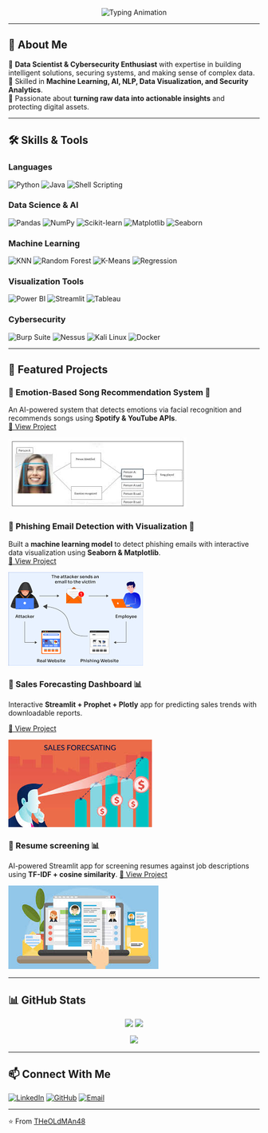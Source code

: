 <!-- Stylish GitHub Profile README -->

<!-- Typing SVG Banner -->
<p align="center">
  <img src="https://readme-typing-svg.herokuapp.com?font=Reporter+Code&size=30&pause=1000&color=1c7be8&center=true&vCenter=true&width=1000&lines=Hey%F0%9F%91%8B%2C+I'm+OM+%7C+Data+Scientist;Cybersecurity+Enthusiast;Always+learning+new+skills+and+tools" alt="Typing Animation">
</p>

---

## 🚀 About Me  
🔹 **Data Scientist & Cybersecurity Enthusiast** with expertise in building intelligent solutions, securing systems, and making sense of complex data.  
🔹 Skilled in **Machine Learning, AI, NLP, Data Visualization, and Security Analytics**.  
🔹 Passionate about **turning raw data into actionable insights** and protecting digital assets.

---

## 🛠️ Skills & Tools

### **Languages**
![Python](https://img.shields.io/badge/Python-3776AB?style=for-the-badge&logo=python&logoColor=white)
![Java](https://img.shields.io/badge/Java-ED8B00?style=for-the-badge&logo=java&logoColor=white)
![Shell Scripting](https://img.shields.io/badge/Shell_Script-121011?style=for-the-badge&logo=gnu-bash&logoColor=white)

### **Data Science & AI**
![Pandas](https://img.shields.io/badge/Pandas-150458?style=for-the-badge&logo=pandas&logoColor=white)
![NumPy](https://img.shields.io/badge/Numpy-013243?style=for-the-badge&logo=numpy&logoColor=white)
![Scikit-learn](https://img.shields.io/badge/Scikit--learn-F7931E?style=for-the-badge&logo=scikit-learn&logoColor=white)
![Matplotlib](https://img.shields.io/badge/Matplotlib-003B57?style=for-the-badge&logo=plotly&logoColor=white)
![Seaborn](https://img.shields.io/badge/Seaborn-3B9AB2?style=for-the-badge)

### **Machine Learning**
![KNN](https://img.shields.io/badge/KNN-005571?style=for-the-badge)
![Random Forest](https://img.shields.io/badge/Random_Forest-228B22?style=for-the-badge)
![K-Means](https://img.shields.io/badge/K--Means-FF6347?style=for-the-badge)
![Regression](https://img.shields.io/badge/Regression-008080?style=for-the-badge)

### **Visualization Tools**
![Power BI](https://img.shields.io/badge/Power_BI-F2C811?style=for-the-badge&logo=powerbi&logoColor=black)
![Streamlit](https://img.shields.io/badge/Streamlit-FF4B4B?style=for-the-badge&logo=streamlit&logoColor=white)
![Tableau](https://img.shields.io/badge/Tableau-E97627?style=for-the-badge&logo=tableau&logoColor=white)

### **Cybersecurity**
![Burp Suite](https://img.shields.io/badge/Burp_Suite-FF6F00?style=for-the-badge&logo=burp-suite&logoColor=white)
![Nessus](https://img.shields.io/badge/Nessus-005571?style=for-the-badge)
![Kali Linux](https://img.shields.io/badge/Kali_Linux-557C94?style=for-the-badge&logo=kalilinux&logoColor=white)
![Docker](https://img.shields.io/badge/Docker-2496ED?style=for-the-badge&logo=docker&logoColor=white)

---

## 📂 Featured Projects  

### 🔹 Emotion-Based Song Recommendation System 🎵  
An AI-powered system that detects emotions via facial recognition and recommends songs using **Spotify & YouTube APIs**.  
[🔗 View Project](https://github.com/THeOLdMAn48/Emotion-Based-Song-Recommendation-V.2.0)

![Banner](./photos/emotion.jpg)
### 🔹 Phishing Email Detection with Visualization 📧  
Built a **machine learning model** to detect phishing emails with interactive data visualization using **Seaborn & Matplotlib**.  
[🔗 View Project](https://github.com/THeOLdMAn48/PCAP-Malware-Traffic-Analysis-)

![Banner](./photos/download.png)

### 🔹 Sales Forecasting Dashboard 📊  
Interactive **Streamlit + Prophet + Plotly** app for predicting sales trends with downloadable reports.  

[🔗 View Project](https://github.com/THeOLdMAn48/sales-forecasting-dashboard)

![Banner](./photos/sal-forecast.jpg)

### 🔹 Resume screening 📊  
AI-powered Streamlit app for screening resumes against job descriptions using **TF-IDF + cosine similarity**.
[🔗 View Project](https://github.com/THeOLdMAn48/Resume-Screening)

![Banner](./photos/resume-screen.jpg)

---

## 📊 GitHub Stats  

<p align="center">
  <img width="48%" src="https://github-readme-stats.vercel.app/api?username=THeOLdMAn48&show_icons=true&theme=tokyonight" />
  <img width="48%" src="https://github-readme-streak-stats.herokuapp.com/?user=THeOLdMAn48&theme=tokyonight" />
</p>

<p align="center">
  <img src="https://github-readme-stats.vercel.app/api/top-langs/?username=THeOLdMAn48&layout=compact&theme=tokyonight" />
</p>

---

## 📫 Connect With Me  
[![LinkedIn](https://img.shields.io/badge/LinkedIn-0A66C2?style=for-the-badge&logo=linkedin&logoColor=white)](https://linkedin.com/in/om-gohil-theoldman/)
[![GitHub](https://img.shields.io/badge/GitHub-100000?style=for-the-badge&logo=github&logoColor=white)](https://github.com/THeOLdMAn48)
[![Email](https://img.shields.io/badge/Email-D14836?style=for-the-badge&logo=gmail&logoColor=white)](mailto:omgohel760@gmail.com)

---

⭐️ From [THeOLdMAn48](https://github.com/THeOLdMAn48)
